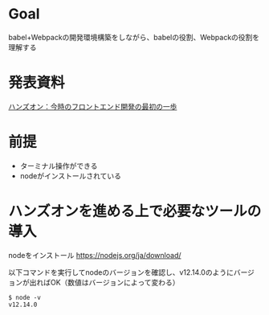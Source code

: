 # Goal

babel+Webpackの開発環境構築をしながら、babelの役割、Webpackの役割を理解する

# 発表資料
[ハンズオン：今時のフロントエンド開発の最初の一歩](https://qiita.com/tyoukan__/items/38e2b9189bbfd56b29fd)

# 前提

- ターミナル操作ができる
- nodeがインストールされている

# ハンズオンを進める上で必要なツールの導入
nodeをインストール
https://nodejs.org/ja/download/

以下コマンドを実行してnodeのバージョンを確認し、v12.14.0のようにバージョンが出ればOK（数値はバージョンによって変わる）
```shell script
$ node -v
v12.14.0
```
